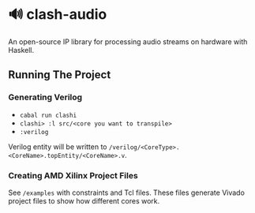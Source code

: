 # 🔊 clash-audio
 An open-source IP library for processing audio streams on hardware with Haskell.

## Running The Project

### Generating Verilog

- `cabal run clashi`
- `clashi> :l src/<core you want to transpile>`
- `:verilog`

Verilog entity will be written to `/verilog/<CoreType>.<CoreName>.topEntity/<CoreName>.v`.

### Creating AMD Xilinx Project Files

See `/examples` with constraints and Tcl files. These files generate Vivado project files to show how different cores work.
